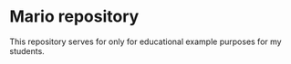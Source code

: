 # Mario repository

This repository serves for only for educational example purposes for my students.
